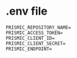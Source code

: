 # .env file

```
PRISMIC_REPOSITORY_NAME=
PRISMIC_ACCESS_TOKEN=
PRISMIC_CLIENT_ID=
PRISMIC_CLIENT_SECRET=
PRISMIC_ENDPOINT=
```
